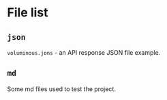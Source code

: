 # File list

## `json`

`voluminous.jons` - an API response JSON file example.

## `md`

Some md files used to test the project.
